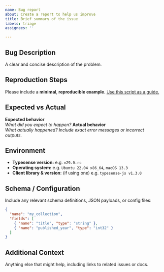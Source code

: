 ```yaml
---
name: Bug report
about: Create a report to help us improve
title: Brief summary of the issue
labels: triage
assignees: ''

---
```


## Bug Description
A clear and concise description of the problem.

## Reproduction Steps
Please include a **minimal, reproducible example**. [Use this script as a guide.](https://gist.github.com/jasonbosco/7c3432713216c378472f13e72246f46b)

## Expected vs Actual
**Expected behavior**  
_What did you expect to happen?_
**Actual behavior**  
_What actually happened? Include exact error messages or incorrect outputs._

## Environment
- **Typesense version:** e.g. `v29.0.rc`  
- **Operating system:** e.g. `Ubuntu 22.04 x86_64`, `macOS 13.3`  
- **Client library & version:** (if using one) e.g. `typesense-js v1.3.0`

## Schema / Configuration

Include any relevant schema definitions, JSON payloads, or config files:

```json
{
  "name": "my_collection",
  "fields": [
    { "name": "title", "type": "string" },
    { "name": "published_year", "type": "int32" }
  ]
}
```

## Additional Context
Anything else that might help, including links to related issues or docs.

